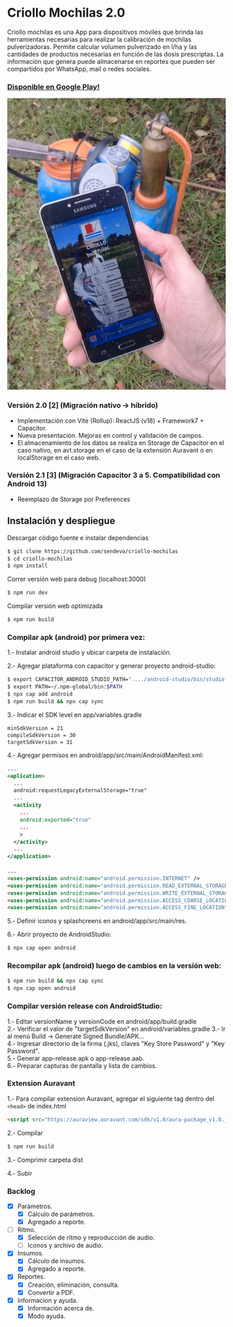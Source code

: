 # Criollo Mochilas 2.0

Criollo mochilas es una App para dispositivos móviles que brinda las herramientas necesarias para realizar la calibración de mochilas pulverizadoras. Permite calcular volumen pulverizado en l/ha y las cantidades de productos necesarias en función de las dosis prescriptas. La información que genera puede almacenarse en reportes que pueden ser compartidos por WhatsApp, mail o redes sociales.

### [Disponible en Google Play!](https://play.google.com/store/apps/details?id=com.inta.criollom)  

![criollo-mochilas](doc/promocion-criollo-mochilas.jpg)

### Versión 2.0 [2] (Migración nativo -> híbrido)
  - Implementación con Vite (Rollup): ReactJS (v18) + Framework7 + Capacitor.
  - Nueva presentación. Mejoras en control y validación de campos.  
  - El almacenamiento de los datos se realiza en Storage de Capacitor en el caso nativo, en avt.storage en el caso de la extensión Auravant o en localStorage en el caso web.  

### Versión 2.1 [3] (Migración Capacitor 3 a 5. Compatibilidad con Android 13)
 - Reemplazo de Storage por Preferences


## Instalación y despliegue

Descargar código fuente e instalar dependencias
```bash
$ git clone https://github.com/sendevo/criollo-mochilas  
$ cd criollo-mochilas  
$ npm install  
```

Correr versión web para debug (localhost:3000)
```bash
$ npm run dev
```

Compilar versión web optimizada
```bash
$ npm run build
```

### Compilar apk (android) por primera vez:
1.- Instalar android studio y ubicar carpeta de instalación.  

2.- Agregar plataforma con capacitor y generar proyecto android-studio:  

```bash
$ export CAPACITOR_ANDROID_STUDIO_PATH="..../android-studio/bin/studio.sh"
$ export PATH=~/.npm-global/bin:$PATH  
$ npx cap add android
$ npm run build && npx cap sync
```

3.- Indicar el SDK level en app/variables.gradle
```
minSdkVersion = 21
compileSdkVersion = 30
targetSdkVersion = 31
```

4.- Agregar permisos en android/app/src/main/AndroidManifest.xml:  

```xml
...
<aplication>
  ...
  android:requestLegacyExternalStorage="true"
  ...
  <activity
    ...
    android:exported="true"
    ...
    >
  </activity>
  ...
</application>

...
<uses-permission android:name="android.permission.INTERNET" />
<uses-permission android:name="android.permission.READ_EXTERNAL_STORAGE"/>
<uses-permission android:name="android.permission.WRITE_EXTERNAL_STORAGE" />
<uses-permission android:name="android.permission.ACCESS_COARSE_LOCATION" />
<uses-permission android:name="android.permission.ACCESS_FINE_LOCATION" />
```

5.- Definir iconos y splashcreens en android/app/src/main/res.  

6.- Abrir proyecto de AndroidStudio:
```bash
$ npx cap open android
```

### Recompilar apk (android) luego de cambios en la versión web:
```bash
$ npm run build && npx cap sync
$ npx cap open android
```

### Compilar versión release con AndroidStudio:  
1.- Editar versionName y versionCode en android/app/build.gradle   
2.- Verificar el valor de "targetSdkVersion" en android/variables.gradle
3.- Ir al menú Build -> Generate Signed Bundle/APK...  
4.- Ingresar directorio de la firma (.jks), claves "Key Store Password" y "Key Password".  
5.- Generar app-release.apk o app-release.aab.   
6.- Preparar capturas de pantalla y lista de cambios.   


### Extension Auravant
1.- Para compilar extension Auravant, agregar el siguiente tag dentro del ```<head>``` de index.html
```html
<script src="https://auraview.auravant.com/sdk/v1.0/aura-package_v1.0.js"></script>
``` 
2.- Compilar
```bash
$ npm run build
```

3.- Comprimir carpeta dist

4.- Subir


### Backlog

  - [x] Parámetros.  
    - [x] Cálculo de parámetros.  
    - [x] Agregado a reporte.  
  - [ ] Ritmo.  
    - [x] Selección de ritmo y reproducción de audio.  
    - [ ] Iconos y archivo de audio.  
  - [x] Insumos.  
    - [x] Cálculo de insumos.  
    - [x] Agregado a reporte.  
  - [x] Reportes.  
    - [x] Creación, eliminación, consulta.  
    - [x] Convertir a PDF.  
  - [x] Informacion y ayuda.  
    - [x] Información acerca de.  
    - [x] Modo ayuda.  
